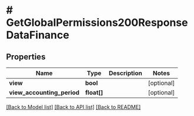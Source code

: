 # # GetGlobalPermissions200ResponseDataFinance

## Properties

Name | Type | Description | Notes
------------ | ------------- | ------------- | -------------
**view** | **bool** |  | [optional]
**view_accounting_period** | **float[]** |  | [optional]

[[Back to Model list]](../../README.md#models) [[Back to API list]](../../README.md#endpoints) [[Back to README]](../../README.md)
